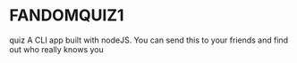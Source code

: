 # FANDOMQUIZ1
quiz
A CLI app built with nodeJS. You can send this to your friends and find out who really knows you

